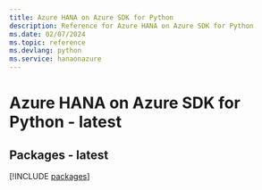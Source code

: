 ```yaml
---
title: Azure HANA on Azure SDK for Python
description: Reference for Azure HANA on Azure SDK for Python
ms.date: 02/07/2024
ms.topic: reference
ms.devlang: python
ms.service: hanaonazure
---
```

# Azure HANA on Azure SDK for Python - latest
## Packages - latest
[!INCLUDE [packages](hana-on-azure-index.md)]